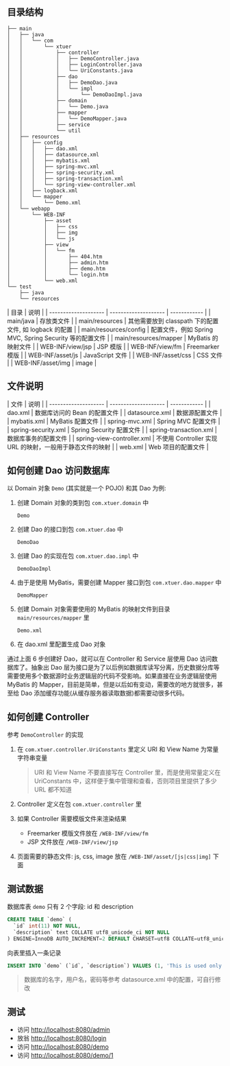 ## 目录结构
```
├── main
│   ├── java
│   │   └── com
│   │       └── xtuer
│   │           ├── controller
│   │           │   ├── DemoController.java
│   │           │   ├── LoginController.java
│   │           │   └── UriConstants.java
│   │           ├── dao
│   │           │   ├── DemoDao.java
│   │           │   └── impl
│   │           │       └── DemoDaoImpl.java
│   │           ├── domain
│   │           │   └── Demo.java
│   │           ├── mapper
│   │           │   └── DemoMapper.java
│   │           ├── service
│   │           └── util
│   ├── resources
│   │   ├── config
│   │   │   ├── dao.xml
│   │   │   ├── datasource.xml
│   │   │   ├── mybatis.xml
│   │   │   ├── spring-mvc.xml
│   │   │   ├── spring-security.xml
│   │   │   ├── spring-transaction.xml
│   │   │   └── spring-view-controller.xml
│   │   ├── logback.xml
│   │   └── mapper
│   │       └── Demo.xml
│   └── webapp
│       └── WEB-INF
│           ├── asset
│           │   ├── css
│           │   ├── img
│           │   └── js
│           ├── view
│           │   └── fm
│           │       ├── 404.htm
│           │       ├── admin.htm
│           │       ├── demo.htm
│           │       └── login.htm
│           └── web.xml
└── test
    ├── java
    └── resources
```

| 目录                  | 说明                  |
| -------------------- | -------------------- | ------------ |
| main/java            | 存放类文件             |
| main/resources       | 其他需要放到 classpath 下的配置文件, 如 logback 的配置 |
| main/resources/config | 配置文件，例如 Spring MVC, Spring Security 等的配置文件 |
| main/resources/mapper | MyBatis 的映射文件 |
| WEB-INF/view/jsp    | JSP 模版              |
| WEB-INF/view/fm     | Freemarker 模版       |
| WEB-INF/asset/js    | JavaScript 文件       |
| WEB-INF/asset/css   | CSS 文件              |
| WEB-INF/asset/img   | image                |

## 文件说明
| 文件                  | 说明                  |
| -------------------- | -------------------- | ------------ |
| dao.xml              | 数据库访问的 Bean 的配置文件 |
| datasource.xml       | 数据源配置文件          |
| mybatis.xml          | MyBatis 配置文件       |
| spring-mvc.xml       | Spring MVC 配置文件    |
| spring-security.xml  | Spring Security 配置文件 |
| spring-transaction.xml | 数据库事务的配置文件 |
| spring-view-controller.xml | 不使用 Controller 实现 URL 的映射，一般用于静态文件的映射 |
| web.xml              | Web 项目的配置文件      |

## 如何创建 Dao 访问数据库
以 Domain 对象 `Demo` (其实就是一个 POJO) 和其 Dao 为例:

1. 创建 Domain 对象的类到包 `com.xtuer.domain` 中

    ```
    Demo
    ```
2. 创建 Dao 的接口到包 `com.xtuer.dao` 中

    ```
    DemoDao
    ```
3. 创建 Dao 的实现在包 `com.xtuer.dao.impl` 中

    ```
    DemoDaoImpl
    ```
4. 由于是使用 MyBatis，需要创建 Mapper 接口到包 `com.xtuer.dao.mapper` 中

    ```
    DemoMapper
    ```
5. 创建 Domain 对象需要使用的 MyBatis 的映射文件到目录 `main/resources/mapper` 里

    ```
    Demo.xml
    ```
6. 在 dao.xml 里配置生成 Dao 对象

通过上面 6 步创建好 Dao，就可以在 Controller 和 Service 层使用 Dao 访问数据库了。抽象出 Dao 层为接口是为了以后例如数据库读写分离，历史数据分库等需要使用多个数据源时业务逻辑层的代码不受影响。如果直接在业务逻辑层使用 MyBatis 的 Mapper，目前是简单，但是以后如有变动，需要改的地方就很多，甚至给 Dao 添加缓存功能(从缓存服务器读取数据)都需要动很多代码。

## 如何创建 Controller
参考 `DemoController` 的实现

1. 在 `com.xtuer.controller.UriConstants` 里定义 URI 和 View Name 为常量字符串变量

    > URI 和 View Name 不要直接写在 Controller 里，而是使用常量定义在 UriConstants 中，这样便于集中管理和查看，否则项目里提供了多少 URL 都不知道
2. Controller 定义在包 `com.xtuer.controller` 里
3. 如果 Controller 需要模版文件来渲染结果
    * Freemarker 模版文件放在 `/WEB-INF/view/fm`
    * JSP 文件放在 `/WEB-INF/view/jsp`
4. 页面需要的静态文件: js, css, image 放在 `/WEB-INF/asset/[js|css|img]` 下面

## 测试数据
数据库表 `demo` 只有 2 个字段: id 和 description

```sql
CREATE TABLE `demo` (
  `id` int(11) NOT NULL,
  `description` text COLLATE utf8_unicode_ci NOT NULL
) ENGINE=InnoDB AUTO_INCREMENT=2 DEFAULT CHARSET=utf8 COLLATE=utf8_unicode_ci;
```

向表里插入一条记录

```sql
INSERT INTO `demo` (`id`, `description`) VALUES (1, 'This is used only for demonstration!');
```

> 数据库的名字，用户名，密码等参考 datasource.xml 中的配置，可自行修改

## 测试
* 访问 <http://localhost:8080/admin>
* 放翁 <http://localhost:8080/login>
* 访问 <http://localhost:8080/demo>
* 访问 <http://localhost:8080/demo/1>


